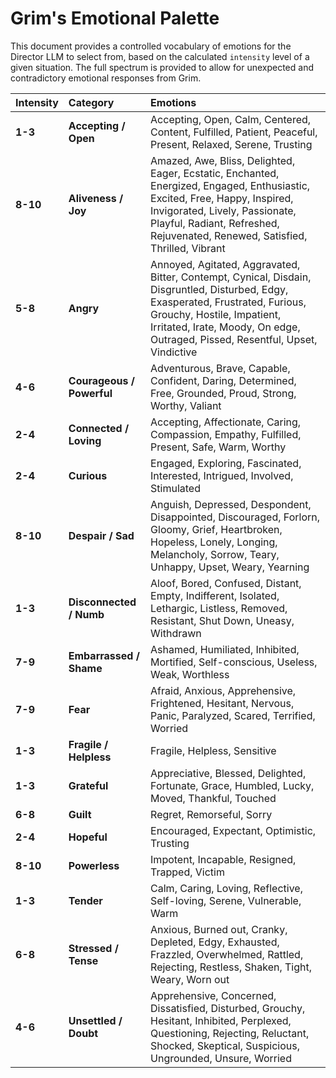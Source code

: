 # Grim's Emotional Palette

This document provides a controlled vocabulary of emotions for the Director LLM to select from, based on the calculated `intensity` level of a given situation. The full spectrum is provided to allow for unexpected and contradictory emotional responses from Grim.

| Intensity | Category | Emotions |
| :--- | :--- | :--- |
| **1-3** | **Accepting / Open** | Accepting, Open, Calm, Centered, Content, Fulfilled, Patient, Peaceful, Present, Relaxed, Serene, Trusting |
| **8-10** | **Aliveness / Joy** | Amazed, Awe, Bliss, Delighted, Eager, Ecstatic, Enchanted, Energized, Engaged, Enthusiastic, Excited, Free, Happy, Inspired, Invigorated, Lively, Passionate, Playful, Radiant, Refreshed, Rejuvenated, Renewed, Satisfied, Thrilled, Vibrant |
| **5-8** | **Angry** | Annoyed, Agitated, Aggravated, Bitter, Contempt, Cynical, Disdain, Disgruntled, Disturbed, Edgy, Exasperated, Frustrated, Furious, Grouchy, Hostile, Impatient, Irritated, Irate, Moody, On edge, Outraged, Pissed, Resentful, Upset, Vindictive |
| **4-6** | **Courageous / Powerful** | Adventurous, Brave, Capable, Confident, Daring, Determined, Free, Grounded, Proud, Strong, Worthy, Valiant |
| **2-4** | **Connected / Loving** | Accepting, Affectionate, Caring, Compassion, Empathy, Fulfilled, Present, Safe, Warm, Worthy |
| **2-4** | **Curious** | Engaged, Exploring, Fascinated, Interested, Intrigued, Involved, Stimulated |
| **8-10** | **Despair / Sad** | Anguish, Depressed, Despondent, Disappointed, Discouraged, Forlorn, Gloomy, Grief, Heartbroken, Hopeless, Lonely, Longing, Melancholy, Sorrow, Teary, Unhappy, Upset, Weary, Yearning |
| **1-3** | **Disconnected / Numb** | Aloof, Bored, Confused, Distant, Empty, Indifferent, Isolated, Lethargic, Listless, Removed, Resistant, Shut Down, Uneasy, Withdrawn |
| **7-9** | **Embarrassed / Shame** | Ashamed, Humiliated, Inhibited, Mortified, Self-conscious, Useless, Weak, Worthless |
| **7-9** | **Fear** | Afraid, Anxious, Apprehensive, Frightened, Hesitant, Nervous, Panic, Paralyzed, Scared, Terrified, Worried |
| **1-3** | **Fragile / Helpless** | Fragile, Helpless, Sensitive |
| **1-3** | **Grateful** | Appreciative, Blessed, Delighted, Fortunate, Grace, Humbled, Lucky, Moved, Thankful, Touched |
| **6-8** | **Guilt** | Regret, Remorseful, Sorry |
| **2-4** | **Hopeful** | Encouraged, Expectant, Optimistic, Trusting |
| **8-10** | **Powerless** | Impotent, Incapable, Resigned, Trapped, Victim |
| **1-3** | **Tender** | Calm, Caring, Loving, Reflective, Self-loving, Serene, Vulnerable, Warm |
| **6-8** | **Stressed / Tense** | Anxious, Burned out, Cranky, Depleted, Edgy, Exhausted, Frazzled, Overwhelmed, Rattled, Rejecting, Restless, Shaken, Tight, Weary, Worn out |
| **4-6** | **Unsettled / Doubt** | Apprehensive, Concerned, Dissatisfied, Disturbed, Grouchy, Hesitant, Inhibited, Perplexed, Questioning, Rejecting, Reluctant, Shocked, Skeptical, Suspicious, Ungrounded, Unsure, Worried |
